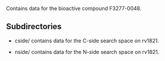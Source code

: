 Contains data for the bioactive compound F3277-0048.

## Subdirectories

- cside/ contains data for the C-side search space on rv1821.

- nside/ contains data for the N-side search space on rv1821.

